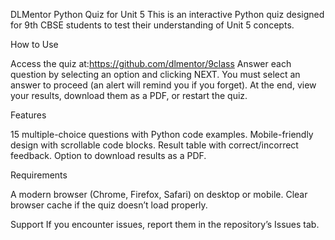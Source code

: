 DLMentor Python Quiz for Unit 5
This is an interactive Python quiz designed for 9th CBSE students to test their understanding of Unit 5 concepts.

How to Use

Access the quiz at:https://github.com/dlmentor/9class
Answer each question by selecting an option and clicking NEXT.
You must select an answer to proceed (an alert will remind you if you forget).
At the end, view your results, download them as a PDF, or restart the quiz.

Features

15 multiple-choice questions with Python code examples.
Mobile-friendly design with scrollable code blocks.
Result table with correct/incorrect feedback.
Option to download results as a PDF.

Requirements

A modern browser (Chrome, Firefox, Safari) on desktop or mobile.
Clear browser cache if the quiz doesn’t load properly.

Support
If you encounter issues, report them in the repository’s Issues tab.
